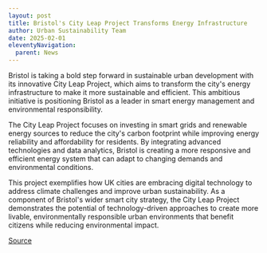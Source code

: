 ```yaml
---
layout: post
title: Bristol's City Leap Project Transforms Energy Infrastructure
author: Urban Sustainability Team
date: 2025-02-01
eleventyNavigation:
  parent: News
---
```


Bristol is taking a bold step forward in sustainable urban development with its innovative City Leap Project, which aims to transform the city's energy infrastructure to make it more sustainable and efficient. This ambitious initiative is positioning Bristol as a leader in smart energy management and environmental responsibility.

The City Leap Project focuses on investing in smart grids and renewable energy sources to reduce the city's carbon footprint while improving energy reliability and affordability for residents. By integrating advanced technologies and data analytics, Bristol is creating a more responsive and efficient energy system that can adapt to changing demands and environmental conditions.

This project exemplifies how UK cities are embracing digital technology to address climate challenges and improve urban sustainability. As a component of Bristol's wider smart city strategy, the City Leap Project demonstrates the potential of technology-driven approaches to create more livable, environmentally responsible urban environments that benefit citizens while reducing environmental impact.

[Source](https://www.techuk.org/resource/the-blueprint-for-data-driven-smarter-state-sustainable-cities-of-the-future.html)
